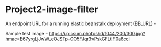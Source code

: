 # Project2-image-filter
An endpoint URL for a running elastic beanstalk deployment (EB_URL) - 

Sample test image - https://i.picsum.photos/id/1044/200/300.jpg?hmac=E67yrgLjJwW_eOJSTp-OO5FJqr3vPskGFLtlF0a6ccI 
